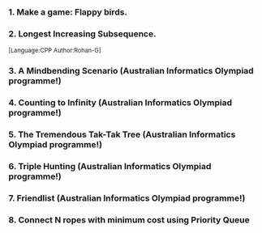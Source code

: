 ### 1. Make a game: Flappy birds.
### 2. Longest Increasing Subsequence.
<sup>[Language:CPP Author:Rohan-G]</sup>
### 3. A Mindbending Scenario (Australian Informatics Olympiad programme!)
### 4. Counting to Infinity (Australian Informatics Olympiad programme!)
### 5. The Tremendous Tak-Tak Tree (Australian Informatics Olympiad programme!)
### 6. Triple Hunting (Australian Informatics Olympiad programme!)
### 7. Friendlist (Australian Informatics Olympiad programme!)
### 8. Connect N ropes with minimum cost using Priority Queue




